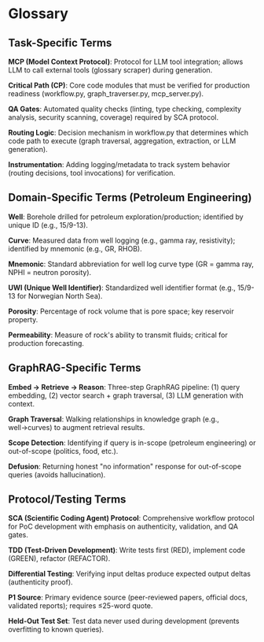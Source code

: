 # Glossary

## Task-Specific Terms

**MCP (Model Context Protocol)**: Protocol for LLM tool integration; allows LLM to call external tools (glossary scraper) during generation.

**Critical Path (CP)**: Core code modules that must be verified for production readiness (workflow.py, graph_traverser.py, mcp_server.py).

**QA Gates**: Automated quality checks (linting, type checking, complexity analysis, security scanning, coverage) required by SCA protocol.

**Routing Logic**: Decision mechanism in workflow.py that determines which code path to execute (graph traversal, aggregation, extraction, or LLM generation).

**Instrumentation**: Adding logging/metadata to track system behavior (routing decisions, tool invocations) for verification.

## Domain-Specific Terms (Petroleum Engineering)

**Well**: Borehole drilled for petroleum exploration/production; identified by unique ID (e.g., 15/9-13).

**Curve**: Measured data from well logging (e.g., gamma ray, resistivity); identified by mnemonic (e.g., GR, RHOB).

**Mnemonic**: Standard abbreviation for well log curve type (GR = gamma ray, NPHI = neutron porosity).

**UWI (Unique Well Identifier)**: Standardized well identifier format (e.g., 15/9-13 for Norwegian North Sea).

**Porosity**: Percentage of rock volume that is pore space; key reservoir property.

**Permeability**: Measure of rock's ability to transmit fluids; critical for production forecasting.

## GraphRAG-Specific Terms

**Embed → Retrieve → Reason**: Three-step GraphRAG pipeline: (1) query embedding, (2) vector search + graph traversal, (3) LLM generation with context.

**Graph Traversal**: Walking relationships in knowledge graph (e.g., well→curves) to augment retrieval results.

**Scope Detection**: Identifying if query is in-scope (petroleum engineering) or out-of-scope (politics, food, etc.).

**Defusion**: Returning honest "no information" response for out-of-scope queries (avoids hallucination).

## Protocol/Testing Terms

**SCA (Scientific Coding Agent) Protocol**: Comprehensive workflow protocol for PoC development with emphasis on authenticity, validation, and QA gates.

**TDD (Test-Driven Development)**: Write tests first (RED), implement code (GREEN), refactor (REFACTOR).

**Differential Testing**: Verifying input deltas produce expected output deltas (authenticity proof).

**P1 Source**: Primary evidence source (peer-reviewed papers, official docs, validated reports); requires ≤25-word quote.

**Held-Out Test Set**: Test data never used during development (prevents overfitting to known queries).
